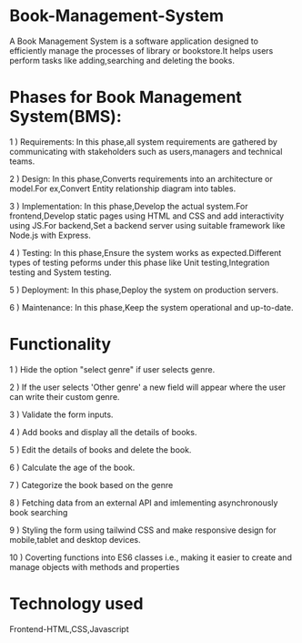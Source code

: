 # Book-Management-System
A Book Management System is a software application designed to efficiently manage the processes of library or bookstore.It helps users perform tasks like adding,searching and deleting the books.

# Phases for Book Management System(BMS):
1 ) Requirements: In this phase,all system requirements are gathered by communicating with stakeholders such as users,managers and technical teams.

2 ) Design: In this phase,Converts requirements into an architecture or model.For ex,Convert Entity relationship diagram into tables.

3 ) Implementation: In this phase,Develop the actual system.For frontend,Develop static pages using HTML and CSS and add interactivity using JS.For backend,Set a backend server using suitable framework like Node.js with Express.

4 ) Testing: In this phase,Ensure the system works as expected.Different types of testing peforms under this phase like Unit testing,Integration testing and System testing.

5 ) Deployment: In this phase,Deploy the system on production servers.

6 ) Maintenance: In this phase,Keep the system operational and up-to-date.

# Functionality
1 ) Hide the option "select genre" if user selects genre.

2 ) If the user selects 'Other genre' a new field will appear where the user can write their custom genre.

3 ) Validate the form inputs.

4 ) Add books and display all the details of books.

5 ) Edit the details of books and delete the book.
 
6 ) Calculate the age of the book.

7 ) Categorize the book based on the genre

8 ) Fetching data from an external API and imlementing asynchronously book searching

9 ) Styling the form using tailwind CSS and make responsive design for mobile,tablet and desktop devices.

10 ) Coverting functions into ES6 classes i.e., making it easier to create and manage objects with methods and properties

# Technology used
Frontend-HTML,CSS,Javascript